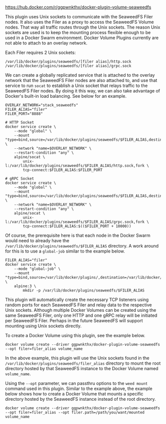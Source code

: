 https://hub.docker.com/r/ggpwnkthx/docker-plugin-volume-seaweedfs

This plugin uses Unix sockets to communicate with the SeaweedFS Filer nodes. It also uses the Filer as a proxy to access the SeaweedFS Volume nodes. That way all traffic routes through the Unix sockets. The reason Unix sockets are used is to keep the mounting process flexible enough to be used in a Docker Swarm environment. Docker Volume Plugins currently are not able to attach to an overlay network.

Each Filer requires 2 Unix sockets:
```
/var/lib/docker/plugins/seaweedfs/[filer alias]/http.sock
/var/lib/docker/plugins/seaweedfs/[filer alias]/grpc.sock
```

We can create a globally replicated service that is attached to the overlay network that the SeaweedFS Filer nodes are also attached to, and use that service to run ```socat``` to establish a Unix socket that relays traffic to the SeaweedFS Filer nodes. By doing it this way, we can also take advantage of Docker's built-in load balancing. See below for an example.
```
OVERLAY_NETWORK="stack_seaweedfs"
FILER_ALIAS="filer"
FILER_PORT="8888"

# HTTP Socket
docker service create \
    --mode "global" \
    --mount "type=bind,source=/var/lib/docker/plugins/seaweedfs/$FILER_ALIAS,destination=/var/lib/docker/plugins/seaweedfs/$FILER_ALIAS" \
    --network "name=$OVERLAY_NETWORK" \
    --restart-condition "any" \
    alpine/socat \
        unix-l:/var/lib/docker/plugins/seaweedfs/$FILER_ALIAS/http.sock,fork \
        tcp-connect:$FILER_ALIAS:$FILER_PORT

# gRPC Socket
docker service create \
    --mode "global" \
    --mount "type=bind,source=/var/lib/docker/plugins/seaweedfs/$FILER_ALIAS,destination=/var/lib/docker/plugins/seaweedfs/$FILER_ALIAS" \
    --network "name=$OVERLAY_NETWORK" \
    --restart-condition "any" \
    alpine/socat \
        unix-l:/var/lib/docker/plugins/seaweedfs/$FILER_ALIAS/grpc.sock,fork \
        tcp-connect:$FILER_ALIAS:$(($FILER_PORT + 10000))
```

Of course, the prerequisite here is that each node in the Docker Swarm would need to already have the ```/var/lib/docker/plugins/seaweedfs/$FILER_ALIAS``` directory. A work around for this is to use a ```global-job``` similar to the example below.

```
FILER_ALIAS="filer"
docker service create \
    --mode "global-job" \
    --mount "type=bind,source=/var/lib/docker/plugins/,destination=/var/lib/docker/plugins/" \
    alpine:3 \
        mkdir -p /var/lib/docker/plugins/seaweedfs/$FILER_ALIAS
```

This plugin will automatically create the necessary TCP listeners using random ports for each SeaweedFS Filer and relay data to the respective Unix sockets. Although multiple Docker Volumes can be created using the same SeaweedFS Filer, only one HTTP and one gRPC relay will be initiated per SeaweedFS Filer. Perhaps in the future SeaweedFS will support mounting using Unix sockets directly.

To create a Docker Volume using this plugin, see the example below.

```docker volume create --driver ggpwnkthx/docker-plugin-volume-seaweedfs --opt filer=filer_alias volume_name```

In the above example, this plugin will use the Unix sockets found in the ```/var/lib/docker/plugins/seaweedfs/filer_alias``` directory to mount the root directory hosted by that SeaweedFS instance to the Docker Volume named ```volume_name```.

Using the ```--opt``` parameter, we can passthru options to the ```weed mount``` command used in this plugin. Similar to the example above, the example below shows how to create a Docker Volume that mounts a specific directory hosted by the SeaweedFS instance instead of the root directory.

```docker volume create --driver ggpwnkthx/docker-plugin-volume-seaweedfs --opt filer=filer_alias --opt filer.path=/path/you/want/mounted volume_name```
